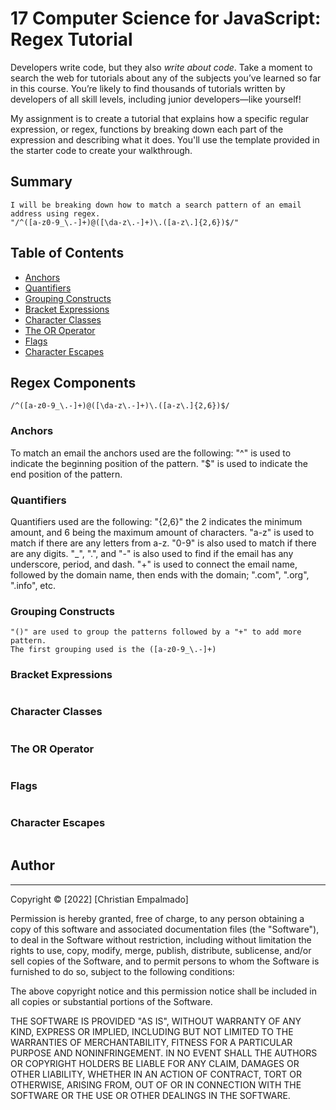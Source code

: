 # 17 Computer Science for JavaScript: Regex Tutorial

Developers write code, but they also *write about code*. Take a moment to search the web for tutorials about any of the subjects you’ve learned so far in this course. You’re likely to find thousands of tutorials written by developers of all skill levels, including junior developers&mdash;like yourself!

My assignment is to create a tutorial that explains how a specific regular expression, or regex, functions by breaking down each part of the expression and describing what it does. You'll use the template provided in the starter code to create your walkthrough.

## Summary

```
I will be breaking down how to match a search pattern of an email address using regex.
"/^([a-z0-9_\.-]+)@([\da-z\.-]+)\.([a-z\.]{2,6})$/"
```

## Table of Contents

- [Anchors](#anchors)
- [Quantifiers](#quantifiers)
- [Grouping Constructs](#grouping-constructs)
- [Bracket Expressions](#bracket-expressions)
- [Character Classes](#character-classes)
- [The OR Operator](#the-or-operator)
- [Flags](#flags)
- [Character Escapes](#character-escapes)

## Regex Components
```
/^([a-z0-9_\.-]+)@([\da-z\.-]+)\.([a-z\.]{2,6})$/
```

### Anchors

To match an email the anchors used are the following:
"^" is used to indicate the beginning position of the pattern.
"$" is used to indicate the end position of the pattern.


### Quantifiers

Quantifiers used are the following:
"{2,6}" the 2 indicates the minimum amount, and 6 being the maximum amount of characters.
"a-z" is used to match if there are any letters from a-z.
"0-9" is also used to match if there are any digits.
"_", ".", and "-" is also used to find if the email has any underscore, period, and dash.
"+" is used to connect the email name, followed by the domain name, then ends with the domain; ".com", ".org", ".info", etc.


### Grouping Constructs

```
"()" are used to group the patterns followed by a "+" to add more pattern.
The first grouping used is the ([a-z0-9_\.-]+)
```

### Bracket Expressions

```

```

### Character Classes

```

```

### The OR Operator

```

```

### Flags

```

```

### Character Escapes

```

```

## Author


---
Copyright © [2022] [Christian Empalmado]

Permission is hereby granted, free of charge, to any person obtaining a copy of this software and associated documentation files (the "Software"), to deal in the Software without restriction, including without limitation the rights to use, copy, modify, merge, publish, distribute, sublicense, and/or sell copies of the Software, and to permit persons to whom the Software is furnished to do so, subject to the following conditions:

The above copyright notice and this permission notice shall be included in all copies or substantial portions of the Software.

THE SOFTWARE IS PROVIDED "AS IS", WITHOUT WARRANTY OF ANY KIND, EXPRESS OR IMPLIED, INCLUDING BUT NOT LIMITED TO THE WARRANTIES OF MERCHANTABILITY, FITNESS FOR A PARTICULAR PURPOSE AND NONINFRINGEMENT. IN NO EVENT SHALL THE AUTHORS OR COPYRIGHT HOLDERS BE LIABLE FOR ANY CLAIM, DAMAGES OR OTHER LIABILITY, WHETHER IN AN ACTION OF CONTRACT, TORT OR OTHERWISE, ARISING FROM, OUT OF OR IN CONNECTION WITH THE SOFTWARE OR THE USE OR OTHER DEALINGS IN THE SOFTWARE.